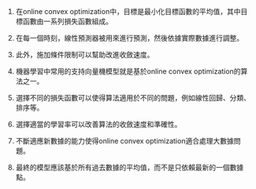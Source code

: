 

1. 在online convex optimization中，目標是最小化目標函數的平均值，其中目標函數由一系列損失函數組成。

2. 在每一個時刻，線性預測器被用來進行預測，然後依據實際數據進行調整。

3. 此外，施加條件限制可以幫助改進收斂速度。

4. 機器學習中常用的支持向量機模型就是基於online convex optimization的算法之一。

5. 選擇不同的損失函數可以使得算法適用於不同的問題，例如線性回歸、分類、排序等。

6. 選擇適當的學習率可以改善算法的收斂速度和準確性。

7. 不斷適應新數據的能力使得online convex optimization適合處理大數據問題。

8. 最終的模型應該基於所有過去數據的平均值，而不是只依賴最新的一個數據點。